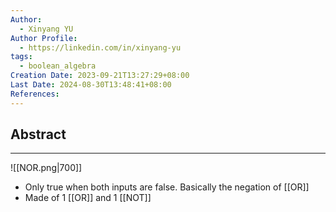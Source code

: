 ```yaml
---
Author:
  - Xinyang YU
Author Profile:
  - https://linkedin.com/in/xinyang-yu
tags:
  - boolean_algebra
Creation Date: 2023-09-21T13:27:29+08:00
Last Date: 2024-08-30T13:48:41+08:00
References: 
---
```

## Abstract
---
![[NOR.png|700]]

- Only true when both inputs are false. Basically the negation of [[OR]]
- Made of 1 [[OR]] and 1 [[NOT]]

